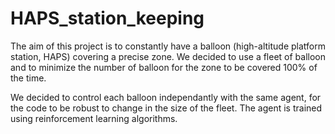 # HAPS_station_keeping

The aim of this project is to constantly have a balloon (high-altitude platform station, HAPS) covering a precise zone. We decided to use a fleet of balloon and to minimize the number of balloon for the zone to be covered 100% of the time.

We decided to control each balloon independantly with the same agent, for the code to be robust to change in the size of the fleet. The agent is trained using reinforcement learning algorithms.